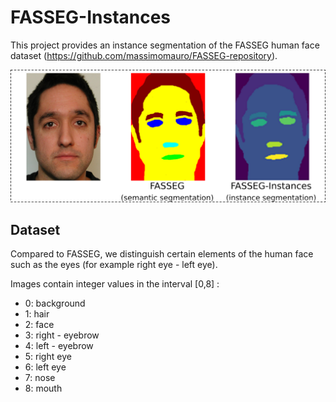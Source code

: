 # FASSEG-Instances
This project provides an instance segmentation of the FASSEG human face dataset (https://github.com/massimomauro/FASSEG-repository).

![alt text](https://github.com/Jeremy-Chopin/FASSEG-instances/blob/main/src/fasseg_chgt.png?raw=true)

## Dataset

Compared to FASSEG, we distinguish certain elements of the human face such as the eyes (for example right eye - left eye).

Images contain integer values in the interval [0,8] : 
- 0: background
- 1: hair
- 2: face
- 3: right - eyebrow
- 4: left - eyebrow
- 5: right eye
- 6: left eye
- 7: nose
- 8: mouth
